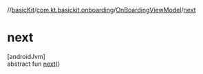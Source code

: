 //[basicKit](../../../index.md)/[com.kt.basickit.onboarding](../index.md)/[OnBoardingViewModel](index.md)/[next](next.md)

# next

[androidJvm]\
abstract fun [next](next.md)()
